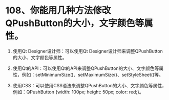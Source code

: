 # 108、你能用几种方法修改QPushButton的大小，文字颜色等属性。

1. 使用Qt Designer设计师：可以使用Qt Designer设计师来调整QPushButton的大小、文字颜色等属性。

2. 使用Qt的API：可以使用Qt的API来调整QPushButton的大小、文字颜色等属性，例如：setMinimumSize()、setMaximumSize()、setStyleSheet()等。

3. 使用CSS：可以使用CSS语法来调整QPushButton的大小、文字颜色等属性，例如：QPushButton {width: 100px; height: 50px; color: red;}。

